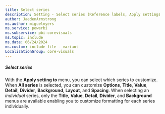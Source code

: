 ```yaml
---
title: Select series
description: Setting - Select series (Reference labels, Apply settings to, Select series)
author: JaedenArmstrong
ms.author: miguelmyers
ms.service: powerbi
ms.subservice: pbi-corevisuals
ms.topic: include
ms.date: 06/24/2024
ms.custom: include file - variant
LocalizationGroup: core-visuals
---
```

##### Select series

With the **Apply setting to** menu, you can select which series to customize. When **All series** is selected, you can customize **Options**, **Title**, **Value**, **Detail**, **Divider**, **Background**, **Layout**, and **Spacing**. When selecting an *individual* series, only the **Title**, **Value**, **Detail**, **Divider**, and **Background** menus are available enabling you to customize formatting for each series individually.
